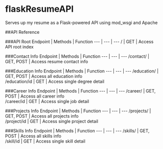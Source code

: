 # flaskResumeAPI
Serves up my resume as a Flask-powered API using mod_wsgi and Apache

##API Reference

###API Root
Endpoint | Methods | Function
--- | --- | ---
/ | GET | Access API root index 

###Contact Info
Endpoint | Methods | Function
--- | --- | ---
/contact/ | GET, POST | Access resume contact info

###Education Info
Endpoint | Methods | Function
--- | --- | ---
/education/ | GET, POST | Access all education info  
/education/id | GET | Access single degree detail 

###Career Info
Endpoint | Methods | Function
--- | --- | ---
/career/ | GET, POST | Access all career info     
/career/id | GET | Access single job detail    

###Projects Info
Endpoint | Methods | Function
--- | --- | ---
/projects/ | GET, POST | Access all projects info   
/project/id | GET | Access single project detail 

###Skills Info
Endpoint | Methods | Function
--- | --- | ---
/skills/ | GET, POST | Access all skills info    
/skill/id | GET | Access single skill detail  
